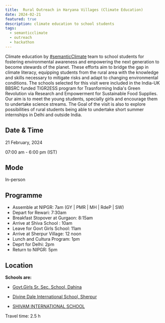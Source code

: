 ```yaml
---
title:  Rural Outreach in Haryana Villages (Climate Education)
date: 2024-02-21
featured: true
description: climate education to school students 
tags:
  - semanticclimate
  - outreach
  - hackathon
---
```


Climate education by [#semanticClimate](https://semanticclimate.github.io/p/en/) team to school students for fostering environmental awareness and empowering the next generation to become stewards of the planet. These efforts aim to bridge the gap in climate literacy, equipping students from the rural area with the knowledge and skills necessary to mitigate risks and adapt to changing environmental conditions.
The schools selected for this visit were included in the India-UK BBSRC funded TIGR2ESS program for Trasnforming India's Green Revolution via Research and Empowerment for Sustainable Food Supplies. 
Our aim is to meet the young students, specially girls and encourage them to undertake science streams.
The Goal of the visit is also to explore possibilities of rural students being able to undertake short summer internships in Delhi and outside India. 

## Date & Time

21 February, 2024

07:00 am - 6:00 pm (IST)

## Mode 
In-person

## Programme
* Assemble at NIPGR: 7am (GY | PMR | MH | RdeP | SW)
* Depart for Rewari: 7:30am
* Breakfast Stopover at Gurgaon: 8:15am 
* Arrive at Shiva School : 10am
* Leave for Govt Girls School: 11am
* Arrive at Sherpur Village: 12 noon
* Lunch and Cultura Program: 1pm
* Deprt for Delhi: 2pm
* Return to NIPGR: 5pm 

## Location

**Schools are:** 
- [Govt.Girls Sr. Sec. School, Dahina](https://schools.org.in/rewari/06170201404/ggsss-dahina.html)

- [Divine Dale International School, Sherpur](https://www.divinedale.org/)

- [SHIVAM INTERNATIONAL SCHOOL](https://www.schooldetails.org/haryana/kurukshetra/ismailabad/-/shivam-international-school-10380108704)

Travel time: 2.5 h







